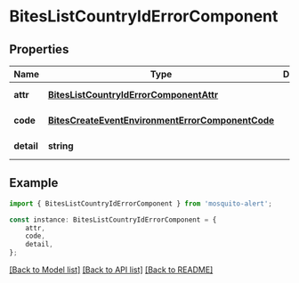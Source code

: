 # BitesListCountryIdErrorComponent


## Properties

Name | Type | Description | Notes
------------ | ------------- | ------------- | -------------
**attr** | [**BitesListCountryIdErrorComponentAttr**](BitesListCountryIdErrorComponentAttr.md) |  | [default to undefined]
**code** | [**BitesCreateEventEnvironmentErrorComponentCode**](BitesCreateEventEnvironmentErrorComponentCode.md) |  | [default to undefined]
**detail** | **string** |  | [default to undefined]

## Example

```typescript
import { BitesListCountryIdErrorComponent } from 'mosquito-alert';

const instance: BitesListCountryIdErrorComponent = {
    attr,
    code,
    detail,
};
```

[[Back to Model list]](../README.md#documentation-for-models) [[Back to API list]](../README.md#documentation-for-api-endpoints) [[Back to README]](../README.md)
